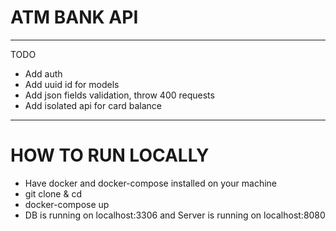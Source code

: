 # ATM BANK API

***

TODO

* Add auth 
* Add uuid id for models
* Add json fields validation, throw 400 requests
* Add isolated api for card balance

***

# HOW TO RUN LOCALLY

* Have docker and docker-compose installed on your machine
* git clone & cd 
* docker-compose up
* DB is running on localhost:3306 and Server is running on localhost:8080 